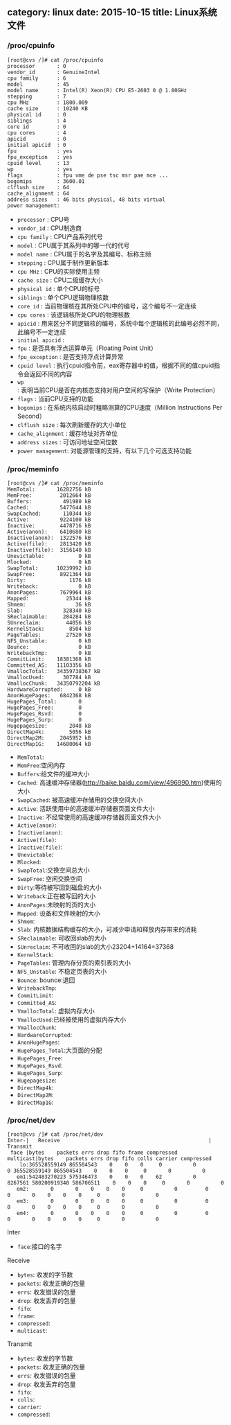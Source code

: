 category: linux
date: 2015-10-15
title: Linux系统文件
---

### /proc/cpuinfo
```
[root@cvs /]# cat /proc/cpuinfo
processor       : 0
vendor_id       : GenuineIntel
cpu family      : 6
model           : 45
model name      : Intel(R) Xeon(R) CPU E5-2603 0 @ 1.80GHz
stepping        : 7
cpu MHz         : 1800.009
cache size      : 10240 KB
physical id     : 0
siblings        : 4
core id         : 0
cpu cores       : 4
apicid          : 0
initial apicid  : 0
fpu             : yes
fpu_exception   : yes
cpuid level     : 13
wp              : yes
flags           : fpu vme de pse tsc msr pae mce ...
bogomips        : 3600.01
clflush size    : 64
cache_alignment : 64
address sizes   : 46 bits physical, 48 bits virtual
power management:
```
* `processor`       : CPU号
* `vendor_id`       : CPU制造商   
* `cpu family`      : CPU产品系列代号
* `model`           : CPU属于其系列中的哪一代的代号
* `model name`      : CPU属于的名字及其编号、标称主频
* `stepping`        : CPU属于制作更新版本
* `cpu MHz`         : CPU的实际使用主频
* `cache size`      : CPU二级缓存大小
* `physical id`     : 单个CPU的标号
* `siblings`        : 单个CPU逻辑物理核数
* `core id`         : 当前物理核在其所处CPU中的编号，这个编号不一定连续
* `cpu cores`       : 该逻辑核所处CPU的物理核数
* `apicid`          : 用来区分不同逻辑核的编号，系统中每个逻辑核的此编号必然不同，此编号不一定连续
* `initial apicid`  :
* `fpu`             : 是否具有浮点运算单元（Floating Point Unit）
* `fpu_exception`   : 是否支持浮点计算异常
* `cpuid level`     : 执行cpuid指令前，eax寄存器中的值，根据不同的值cpuid指令会返回不同的内容
* `wp`              : 表明当前CPU是否在内核态支持对用户空间的写保护（Write Protection）
* `flags`           : 当前CPU支持的功能
* `bogomips`        : 在系统内核启动时粗略测算的CPU速度（Million Instructions Per Second）
* `clflush size`    : 每次刷新缓存的大小单位
* `cache_alignment` : 缓存地址对齐单位
* `address sizes`   : 可访问地址空间位数
* `power management`: 对能源管理的支持，有以下几个可选支持功能

### /proc/meminfo 
```
[root@cvs /]# cat /proc/meminfo 
MemTotal:       16282756 kB
MemFree:         2012664 kB
Buffers:          491980 kB
Cached:          5477644 kB
SwapCached:       110344 kB
Active:          9224100 kB
Inactive:        4478716 kB
Active(anon):    6410680 kB
Inactive(anon):  1322576 kB
Active(file):    2813420 kB
Inactive(file):  3156140 kB
Unevictable:           0 kB
Mlocked:               0 kB
SwapTotal:      10239992 kB
SwapFree:        8921364 kB
Dirty:              1176 kB
Writeback:             0 kB
AnonPages:       7679964 kB
Mapped:            25344 kB
Shmem:                36 kB
Slab:             328340 kB
SReclaimable:     284284 kB
SUnreclaim:        44056 kB
KernelStack:        8504 kB
PageTables:        27520 kB
NFS_Unstable:          0 kB
Bounce:                0 kB
WritebackTmp:          0 kB
CommitLimit:    18381368 kB
Committed_AS:   11103356 kB
VmallocTotal:   34359738367 kB
VmallocUsed:      307784 kB
VmallocChunk:   34350792204 kB
HardwareCorrupted:     0 kB
AnonHugePages:   6842368 kB
HugePages_Total:       0
HugePages_Free:        0
HugePages_Rsvd:        0
HugePages_Surp:        0
Hugepagesize:       2048 kB
DirectMap4k:        5056 kB
DirectMap2M:     2045952 kB
DirectMap1G:    14680064 kB
```
* `MemTotal`: 
* `MemFree`:空闲内存
* `Buffers`:给文件的缓冲大小
* `Cached`: 高速缓冲存储器(http://baike.baidu.com/view/496990.htm)使用的大小
* `SwapCached`: 被高速缓冲存储用的交换空间大小
* `Active`: 活跃使用中的高速缓冲存储器页面文件大小
* `Inactive`: 不经常使用的高速缓冲存储器页面文件大小
* `Active(anon)`: 
* `Inactive(anon)`: 
* `Active(file)`: 
* `Inactive(file)`: 
* `Unevictable`:
* `Mlocked`:
* `SwapTotal`:交换空间总大小
* `SwapFree`: 空闲交换空间
* `Dirty`:等待被写回到磁盘的大小
* `Writeback`:正在被写回的大小
* `AnonPages`:未映射的页的大小
* `Mapped`: 设备和文件映射的大小
* `Shmem`:
* `Slab`: 内核数据结构缓存的大小，可减少申请和释放内存带来的消耗
* `SReclaimable`: 可收回slab的大小
* `SUnreclaim`: 不可收回的slab的大小23204+14164=37368
* `KernelStack`:
* `PageTables`: 管理内存分页的索引表的大小
* `NFS_Unstable`: 不稳定页表的大小
* `Bounce`: bounce:退回
* `WritebackTmp`: 
* `CommitLimit`:
* `Committed_AS`: 
* `VmallocTotal`: 虚拟内存大小
* `VmallocUsed`:已经被使用的虚拟内存大小
* `VmallocChunk`: 
* `HardwareCorrupted`:
* `AnonHugePages`:
* `HugePages_Total`:大页面的分配
* `HugePages_Free`: 
* `HugePages_Rsvd`: 
* `HugePages_Surp`: 
* `Hugepagesize`: 
* `DirectMap4k`:
* `DirectMap2M`:
* `DirectMap1G`:

### /proc/net/dev
```
[root@cvs /]# cat /proc/net/dev
Inter-|   Receive                                                |  Transmit
 face |bytes    packets errs drop fifo frame compressed multicast|bytes    packets errs drop fifo colls carrier compressed
    lo:365528559149 865504543    0    0    0     0          0         0 365528559149 865504543    0    0    0     0       0          0
   em1:542483270223 575346473    0    0    0    62          0   8267561 580200919340 586706511    0    0    0     0       0          0
   em2:       0       0    0    0    0     0          0         0        0       0    0    0    0     0       0          0
   em3:       0       0    0    0    0     0          0         0        0       0    0    0    0     0       0          0
   em4:       0       0    0    0    0     0          0         0        0       0    0    0    0     0       0          0
```

Inter                                                     
* `face`:接口的名字
 
Receive
* `bytes`: 收发的字节数   
* `packets`: 收发正确的包量
* `errs`: 收发错误的包量
* `drop`: 收发丢弃的包量
* `fifo`: 
* `frame`: 
* `compressed`: 
* `multicast`:

Transmit
* `bytes`: 收发的字节数   
* `packets`: 收发正确的包量
* `errs`: 收发错误的包量
* `drop`: 收发丢弃的包量
* `fifo`: 
* `colls`: 
* `carrier`: 
* `compressed`:
